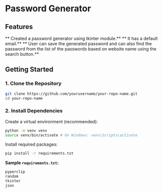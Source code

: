 # Password Generator

## Features
** Created a password generator using tkinter module.**
** It has a default email.**
** User can save the generated password and can also find the password from the list of the passwords based on website name using the search button.**
## Getting Started

### 1. Clone the Repository

```bash
git clone https://github.com/yourusername/your-repo-name.git
cd your-repo-name
```

### 2. Install Dependencies

Create a virtual environment (recommended):

```bash
python -m venv venv
source venv/bin/activate # On Windows: venv\Scripts\activate
```

Install required packages:
```bash
pip install -r requirements.txt
```

**Sample `requirements.txt`:**
```bash
pyperclip
random
tkinter
json
```
